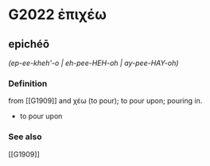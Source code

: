 # G2022 ἐπιχέω

## epichéō

_(ep-ee-kheh'-o | eh-pee-HEH-oh | ay-pee-HAY-oh)_

### Definition

from [[G1909]] and χέω (to pour); to pour upon; pouring in.

- to pour upon

### See also

[[G1909]]

